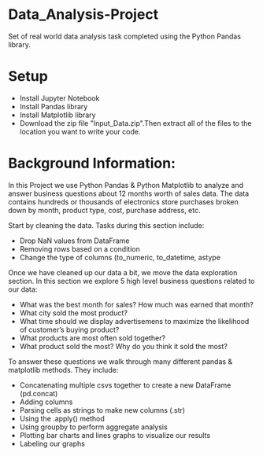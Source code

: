 # Data_Analysis-Project
Set of real world data analysis task completed using the Python Pandas library.
# Setup
  * Install Jupyter Notebook
  * Install Pandas library
  * Install Matplotlib library
  * Download the zip file "Input_Data.zip".Then extract all of the files to the location you want to write your code.
    
# Background Information:
In this Project we use Python Pandas & Python Matplotlib to analyze and answer business questions about 12 months worth of sales data. The data contains hundreds or thousands of electronics store purchases broken down by month, product type, cost, purchase address, etc.

Start by cleaning the data. Tasks during this section include:
* Drop NaN values from DataFrame
* Removing rows based on a condition
* Change the type of columns (to_numeric, to_datetime, astype

Once we have cleaned up our data a bit, we move the data exploration section. In this section we explore 5 high level business questions related to our data:

* What was the best month for sales? How much was earned that month?
* What city sold the most product?
* What time should we display advertisemens to maximize the likelihood of customer’s buying product?
* What products are most often sold together?
* What product sold the most? Why do you think it sold the most?

To answer these questions we walk through many different pandas & matplotlib methods. They include:

* Concatenating multiple csvs together to create a new DataFrame (pd.concat)
* Adding columns
* Parsing cells as strings to make new columns (.str)
* Using the .apply() method
* Using groupby to perform aggregate analysis
* Plotting bar charts and lines graphs to visualize our results
* Labeling our graphs
